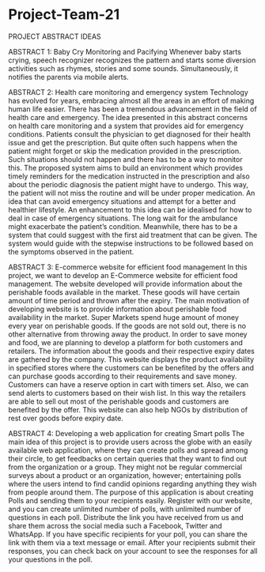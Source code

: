 # Project-Team-21

PROJECT ABSTRACT IDEAS

ABSTRACT 1: Baby Cry Monitoring and Pacifying
Whenever baby starts crying, speech recognizer recognizes the pattern and starts some diversion activities such as rhymes, stories and some sounds. Simultaneously, it notifies the parents via mobile alerts.

ABSTRACT 2: Health care monitoring and emergency system
Technology has evolved for years, embracing almost all the areas in an effort of making human life easier. There has been a tremendous advancement in the field of health care and emergency. The idea presented in this abstract concerns on health care monitoring and a system that provides aid for emergency conditions. Patients consult the physician to get diagnosed for their health issue and get the prescription. But quite often such happens when the patient might forget or skip the medication provided in the prescription. Such situations should not happen and there has to be a way to monitor this. The proposed system aims to build an environment which provides timely reminders for the medication instructed in the prescription and also about the periodic diagnosis the patient might have to undergo. This way, the patient will not miss the routine and will be under proper medication. An idea that can avoid  emergency situations and attempt for a better and healthier lifestyle. An enhancement to this idea can be idealised for how to deal in case of emergency situations. The long wait for the ambulance might exacerbate the patient’s condition. Meanwhile, there has to be a system that could suggest with the first aid treatment that can be given. The system would guide with the stepwise instructions to be followed based on the symptoms observed in the patient.

ABSTRACT 3: E-commerce website for efficient food management
In this project, we want to develop an E-Commerce website for efficient food management. The website developed will provide information about the perishable foods available in the market. These goods will have certain amount of time period and thrown after the expiry. The main motivation of developing website is to provide information about perishable food availability in the market. Super Markets spend huge amount of money every year on perishable goods. If the goods are not sold out, there is no other alternative from throwing away the product. In order to save money and food, we are planning to develop a platform for both customers and retailers. The information about the goods and their respective expiry dates are gathered by the company. This website displays the product availability in specified stores where the customers can be benefited by the offers and can purchase goods according to their requirements and save money. Customers can have a reserve option in cart with timers set. Also, we can send alerts to customers based on their wish list. In this way the retailers are able to sell out most of the perishable goods and customers are benefited by the offer. This website can also help NGOs by distribution of rest over goods before expiry date. 

ABSTRACT 4: Developing a web application for creating Smart polls
The main idea of this project is to provide users across the globe with an easily available web application, where they can create polls and spread among their circle, to get feedbacks on certain queries that they want to find out from the organization or a group. They might not be regular commercial surveys about a product or an organization, however; entertaining polls where the users intend to find candid opinions regarding anything they wish from people around them. The purpose of this application is about creating Polls and sending them to your recipients easily. Register with our website, and you can create unlimited number of polls, with unlimited number of questions in each poll. Distribute the link you have received from us and share them across the social media such a Facebook, Twitter and WhatsApp. If you have specific recipients for your poll, you can share the link with them via a text message or email. After your recipients submit their responses, you can check back on your account to see the responses for all your questions in the poll.

